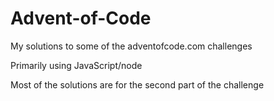 # Advent-of-Code
My solutions to some of the adventofcode.com challenges

Primarily using JavaScript/node

Most of the solutions are for the second part of the challenge
